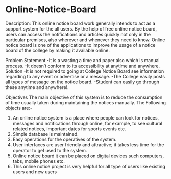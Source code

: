 # Online-Notice-Board
Description:
This online notice board work generally intends to act as a support system for the all users. By the help of free online notice board, users can access the notifications and articles quickly not only in the particular premises, also wherever and whenever they need to know. Online notice board is one of the applications to improve the usage of a notice board of the college by making it available online.

Problem Statement
-It is a wasting a time and paper also which is manual process.
-It doesn’t conform to its accessibility at anytime and anywhere.
Solution
-It is not required to going at College Notice Board see information regarding to any event or advertise or a message.
-The College easily posts all types of message on the notice board.
-Student can easily go through these anytime and anywhere!.

Objectives
The main objective of this system is to reduce the consumption of time usually taken during maintaining the notices manually.
The Following objects are:-
1) An online notice system is a place where people can look for notices, messages and notifications through online, for example, to see cultural related notices, important dates for sports events etc.
2) Simple database is maintained.
3) Easy operations for the operatives of the system.
4) User interfaces are user friendly and attractive; it takes less time for the operator to get used to the system.
5) Online notice board it can be placed on digital devices such computers, tabs, mobile phones etc.
6) This online notice project is very helpful for all type of users like existing users and new users
